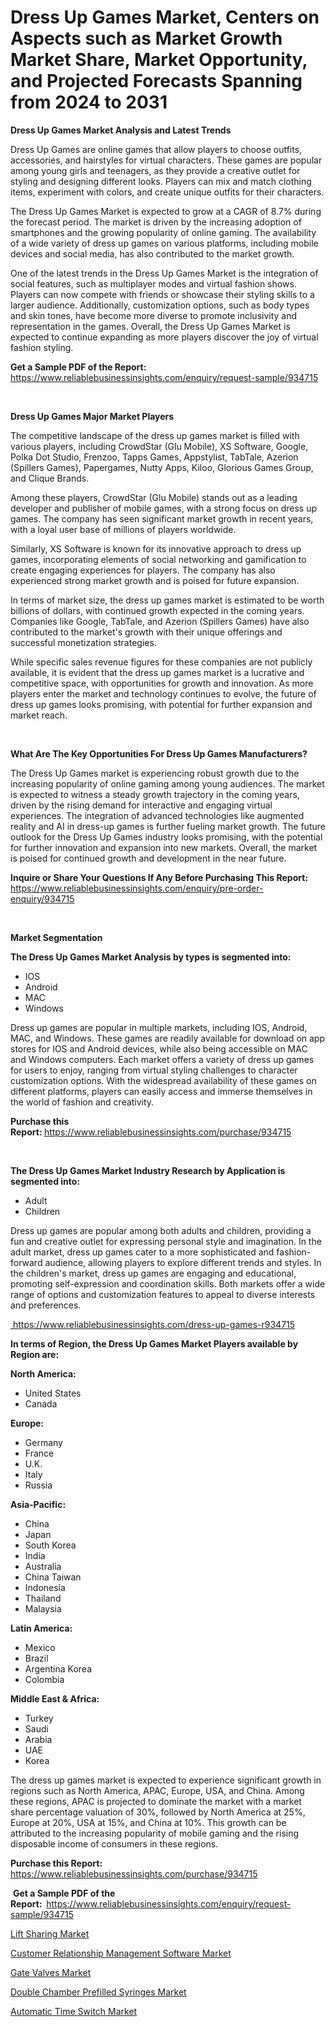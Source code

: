 <p><h1>Dress Up Games Market, Centers on Aspects such as Market Growth Market Share, Market Opportunity, and Projected Forecasts Spanning from 2024 to 2031</h1></p><p><strong>Dress Up Games Market Analysis and Latest Trends</strong></p>
<p><p>Dress Up Games are online games that allow players to choose outfits, accessories, and hairstyles for virtual characters. These games are popular among young girls and teenagers, as they provide a creative outlet for styling and designing different looks. Players can mix and match clothing items, experiment with colors, and create unique outfits for their characters.</p><p>The Dress Up Games Market is expected to grow at a CAGR of 8.7% during the forecast period. The market is driven by the increasing adoption of smartphones and the growing popularity of online gaming. The availability of a wide variety of dress up games on various platforms, including mobile devices and social media, has also contributed to the market growth.</p><p>One of the latest trends in the Dress Up Games Market is the integration of social features, such as multiplayer modes and virtual fashion shows. Players can now compete with friends or showcase their styling skills to a larger audience. Additionally, customization options, such as body types and skin tones, have become more diverse to promote inclusivity and representation in the games. Overall, the Dress Up Games Market is expected to continue expanding as more players discover the joy of virtual fashion styling.</p></p>
<p><strong>Get a Sample PDF of the Report:&nbsp;</strong> <a href="https://www.reliablebusinessinsights.com/enquiry/request-sample/934715">https://www.reliablebusinessinsights.com/enquiry/request-sample/934715</a></p>
<p>&nbsp;</p>
<p><strong>Dress Up Games Major Market Players</strong></p>
<p><p>The competitive landscape of the dress up games market is filled with various players, including CrowdStar (Glu Mobile), XS Software, Google, Polka Dot Studio, Frenzoo, Tapps Games, Appstylist, TabTale, Azerion (Spillers Games), Papergames, Nutty Apps, Kiloo, Glorious Games Group, and Clique Brands.</p><p>Among these players, CrowdStar (Glu Mobile) stands out as a leading developer and publisher of mobile games, with a strong focus on dress up games. The company has seen significant market growth in recent years, with a loyal user base of millions of players worldwide.</p><p>Similarly, XS Software is known for its innovative approach to dress up games, incorporating elements of social networking and gamification to create engaging experiences for players. The company has also experienced strong market growth and is poised for future expansion.</p><p>In terms of market size, the dress up games market is estimated to be worth billions of dollars, with continued growth expected in the coming years. Companies like Google, TabTale, and Azerion (Spillers Games) have also contributed to the market's growth with their unique offerings and successful monetization strategies.</p><p>While specific sales revenue figures for these companies are not publicly available, it is evident that the dress up games market is a lucrative and competitive space, with opportunities for growth and innovation. As more players enter the market and technology continues to evolve, the future of dress up games looks promising, with potential for further expansion and market reach.</p></p>
<p>&nbsp;</p>
<p><strong>What Are The Key Opportunities For Dress Up Games Manufacturers?</strong></p>
<p><p>The Dress Up Games market is experiencing robust growth due to the increasing popularity of online gaming among young audiences. The market is expected to witness a steady growth trajectory in the coming years, driven by the rising demand for interactive and engaging virtual experiences. The integration of advanced technologies like augmented reality and AI in dress-up games is further fueling market growth. The future outlook for the Dress Up Games industry looks promising, with the potential for further innovation and expansion into new markets. Overall, the market is poised for continued growth and development in the near future.</p></p>
<p><strong>Inquire or Share Your Questions If Any Before Purchasing This Report:</strong> <a href="https://www.reliablebusinessinsights.com/enquiry/pre-order-enquiry/934715">https://www.reliablebusinessinsights.com/enquiry/pre-order-enquiry/934715</a></p>
<p>&nbsp;</p>
<p><strong>Market Segmentation</strong></p>
<p><strong>The Dress Up Games Market Analysis by types is segmented into:</strong></p>
<p><ul><li>IOS</li><li>Android</li><li>MAC</li><li>Windows</li></ul></p>
<p><p>Dress up games are popular in multiple markets, including IOS, Android, MAC, and Windows. These games are readily available for download on app stores for IOS and Android devices, while also being accessible on MAC and Windows computers. Each market offers a variety of dress up games for users to enjoy, ranging from virtual styling challenges to character customization options. With the widespread availability of these games on different platforms, players can easily access and immerse themselves in the world of fashion and creativity.</p></p>
<p><strong>Purchase this Report:&nbsp;</strong><a href="https://www.reliablebusinessinsights.com/purchase/934715">https://www.reliablebusinessinsights.com/purchase/934715</a></p>
<p>&nbsp;</p>
<p><strong>The Dress Up Games Market Industry Research by Application is segmented into:</strong></p>
<p><ul><li>Adult</li><li>Children</li></ul></p>
<p><p>Dress up games are popular among both adults and children, providing a fun and creative outlet for expressing personal style and imagination. In the adult market, dress up games cater to a more sophisticated and fashion-forward audience, allowing players to explore different trends and styles. In the children's market, dress up games are engaging and educational, promoting self-expression and coordination skills. Both markets offer a wide range of options and customization features to appeal to diverse interests and preferences.</p></p>
<p><a href="https://www.reliablebusinessinsights.com/dress-up-games-r934715">&nbsp;https://www.reliablebusinessinsights.com/dress-up-games-r934715</a></p>
<p><strong>In terms of Region, the Dress Up Games Market Players available by Region are:</strong></p>
<p>
    <p> <strong> North America: </strong>
        <ul>
            <li>United States</li>
            <li>Canada</li>
        </ul>
        </p> 
    <p> <strong> Europe: </strong>
        <ul>
            <li>Germany</li>
            <li>France</li>
            <li>U.K.</li>
            <li>Italy</li>
            <li>Russia</li>
        </ul>
        </p> 
    <p> <strong> Asia-Pacific: </strong>
        <ul>
            <li>China</li>
            <li>Japan</li>
            <li>South Korea</li>
            <li>India</li>
            <li>Australia</li>
            <li>China Taiwan</li>
            <li>Indonesia</li>
            <li>Thailand</li>
            <li>Malaysia</li>
        </ul>
        </p> 
    <p> <strong> Latin America: </strong>
        <ul>
            <li>Mexico</li>
            <li>Brazil</li>
            <li>Argentina Korea</li>
            <li>Colombia</li>
        </ul>
        </p> 
    <p> <strong> Middle East & Africa: </strong>
        <ul>
            <li>Turkey</li>
            <li>Saudi</li>
            <li>Arabia</li>
            <li>UAE</li>
            <li>Korea</li>
        </ul>
    </p>
    </p>
<p><p>The dress up games market is expected to experience significant growth in regions such as North America, APAC, Europe, USA, and China. Among these regions, APAC is projected to dominate the market with a market share percentage valuation of 30%, followed by North America at 25%, Europe at 20%, USA at 15%, and China at 10%. This growth can be attributed to the increasing popularity of mobile gaming and the rising disposable income of consumers in these regions.</p></p>
<p><strong>Purchase this Report: </strong><a href="https://www.reliablebusinessinsights.com/purchase/934715">https://www.reliablebusinessinsights.com/purchase/934715</a></p>
<p>&nbsp;<strong>Get a Sample PDF of the Report:&nbsp;&nbsp;</strong><a href="https://www.reliablebusinessinsights.com/enquiry/request-sample/934715">https://www.reliablebusinessinsights.com/enquiry/request-sample/934715</a></p>
<p><strong></strong></p>
<p><p><a href="https://github.com/thereveren80/Market-Research-Report-List-1/blob/main/lift-sharing-market.md">Lift Sharing Market</a></p><p><a href="https://github.com/alexcrou8/Market-Research-Report-List-1/blob/main/customer-relationship-management-software-market.md">Customer Relationship Management Software Market</a></p><p><a href="https://medium.com/@lawrencekelley6262/global-gate-valves-market-size-share-analysis-by-product-type-by-application-by-region-51e50a82bfd7">Gate Valves Market</a></p><p><a href="https://www.linkedin.com/pulse/double-chamber-prefilled-syringes-market-forecasts-trends-impact-feqgc?trackingId=pF0899TUS3uFrWpA9%2Fls7Q%3D%3D">Double Chamber Prefilled Syringes Market</a></p><p><a href="https://medium.com/@enosstark/automatic-time-switch-market-outlook-and-forecast-from-2024-to-2031-559f72047e37">Automatic Time Switch Market</a></p></p>